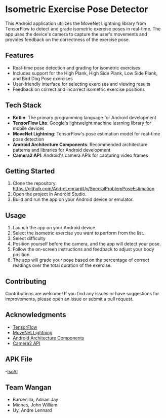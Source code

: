 # Isometric Exercise Pose Detector

This Android application utilizes the MoveNet Lightning library from TensorFlow to detect and grade isometric exercise poses in real-time. 
The app uses the device's camera to capture the user's movements and provides feedback on the correctness of the exercise pose.

## Features

- Real-time pose detection and grading for isometric exercises
- Includes support for the High Plank, High Side Plank, Low Side Plank, and Bird Dog Pose exercises
- User-friendly interface for selecting exercises and viewing results
- Feedback on correct and incorrect isometric exercise positions

## Tech Stack

- **Kotlin**: The primary programming language for Android development
- **TensorFlow Lite**: Google's lightweight machine learning library for mobile devices
- **MoveNet Lightning**: TensorFlow's pose estimation model for real-time pose detection
- **Android Architecture Components**: Recommended architecture patterns and libraries for Android development
- **Camera2 API**: Android's camera APIs for capturing video frames

## Getting Started

1. Clone the repository: https://github.com/AndreLennardUy/SpecialProblemPoseEstimation
2. Open the project in Android Studio.
3. Build and run the app on your Android device or emulator.

## Usage

1. Launch the app on your Android device.
2. Select the isometric exercise you want to perform from the list.
3. Select difficulty
4. Position yourself before the camera, and the app will detect your pose.
5. Follow the on-screen instructions and feedback to adjust your body position.
6. The app will grade your pose based on the percentage of correct readings over the total duration of the exercise.


## Contributing

Contributions are welcome! If you find any issues or have suggestions for improvements, please open an issue or submit a pull request.

## Acknowledgments

- [TensorFlow](https://www.tensorflow.org/)
- [MoveNet Lightning](https://www.tensorflow.org/lite/models/pose_estimation/overview)
- [Android Architecture Components](https://developer.android.com/topic/libraries/architecture)
- [Camera2 API](https://developer.android.com/guide/topics/media/camera)

## APK File 
-[IsoAI](https://drive.google.com/file/d/1T3qlCwJQ3LY5IAmktiMmLMJOHiW6abiV/view?usp=sharing)
  
## Team Wangan
- Barcenilla, Adrian Jay
- Miones, John William
- Uy, Andre Lennard
